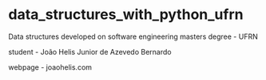 # data_structures_with_python_ufrn
Data structures developed on software engineering masters degree - UFRN

student - João Helis Junior de Azevedo Bernardo

webpage - joaohelis.com
